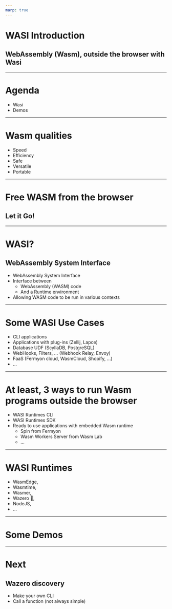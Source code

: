 ```yaml
---
marp: true
---
```

# WASI Introduction

## WebAssembly (Wasm), outside the browser with Wasi

---
# Agenda

- Wasi
- Demos

---
# Wasm qualities

- Speed 
- Efficiency 
- Safe
- Versatile 
- Portable

---
# Free WASM from the browser

## Let it Go!

---
# WASI?

## WebAssembly System Interface

- WebAssembly System Interface
- Interface between 
  - WebAssembly (WASM) code 
  - And a Runtime environment
- Allowing WASM code to be run in various contexts
---
# Some WASI Use Cases

- CLI applications
- Applications with plug-ins (Zellij, Lapce)
- Database UDF (ScyllaDB, PostgreSQL)
- WebHooks, Filters, … (Webhook Relay, Envoy)
- FaaS (Fermyon cloud, WasmCloud, Shopify, …)
- …
---
# At least, 3 ways to run Wasm programs outside the browser

- WASI Runtimes CLI
- WASI Runtimes SDK
- Ready to use applications with embedded Wasm runtime
  - Spin from Fermyon
  - Wasm Workers Server from Wasm Lab
  - …
---
# WASI Runtimes

- WasmEdge, 
- Wasmtime, 
- Wasmer, 
- Wazero 🩵, 
- NodeJS, 
- … 
---
# Some Demos

---
# Next

## Wazero discovery
- Make your own CLI
- Call a function (not always simple)




